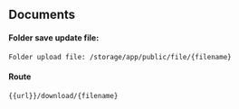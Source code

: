 ## Documents

#### Folder save update file:
    Folder upload file: /storage/app/public/file/{filename}
#### Route 
    {{url}}/download/{filename}
